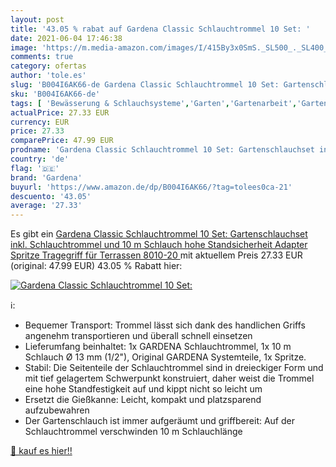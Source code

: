 ```yaml
---
layout: post
title: '43.05 % rabat auf Gardena Classic Schlauchtrommel 10 Set: '
date: 2021-06-04 17:46:38
image: 'https://m.media-amazon.com/images/I/415By3x0SmS._SL500_._SL400_.jpg'
comments: true
category: ofertas
author: 'tole.es'
slug: 'B004I6AK66-de Gardena Classic Schlauchtrommel 10 Set: Gartenschlauchset...'
sku: 'B004I6AK66-de'
tags: [ 'Bewässerung & Schlauchsysteme','Garten','Gartenarbeit','Gartenschläuche & Zubehör','Regular Stores','Schlauchtrommeln','Shops','gardena', ]
actualPrice: 27.33 EUR
currency: EUR
price: 27.33
comparePrice: 47.99 EUR
prodname: 'Gardena Classic Schlauchtrommel 10 Set: Gartenschlauchset inkl. Schlauchtrommel und 10 m Schlauch  hohe Standsicherheit  Adapter  Spritze  Tragegriff  für Terrassen  8010-20 '
country: 'de'
flag: '🇩🇪'
brand: 'Gardena'
buyurl: 'https://www.amazon.de/dp/B004I6AK66/?tag=tolees0ca-21'
descuento: '43.05'
average: '27.33'
---
```


Es gibt ein [Gardena Classic Schlauchtrommel 10 Set: Gartenschlauchset inkl. Schlauchtrommel und 10 m Schlauch  hohe Standsicherheit  Adapter  Spritze  Tragegriff  für Terrassen  8010-20 ](https://www.amazon.de/dp/B004I6AK66/?tag=tolees0ca-21) mit aktuellem Preis 27.33 EUR (original: 47.99 EUR) 43.05 % Rabatt hier:

[![Gardena Classic Schlauchtrommel 10 Set: ](https://m.media-amazon.com/images/I/415By3x0SmS._SL500_._SL400_.jpg)](https://www.amazon.de/dp/B004I6AK66/?tag=tolees0ca-21)

ℹ️:

- Bequemer Transport: Trommel lässt sich dank des handlichen Griffs angenehm transportieren und überall schnell einsetzen
- Lieferumfang beinhaltet: 1x GARDENA Schlauchtrommel, 1x 10 m Schlauch Ø 13 mm (1/2"), Original GARDENA Systemteile, 1x Spritze.
- Stabil: Die Seitenteile der Schlauchtrommel sind in dreieckiger Form und mit tief gelagertem Schwerpunkt konstruiert, daher weist die Trommel eine hohe Standfestigkeit auf und kippt nicht so leicht um
- Ersetzt die Gießkanne: Leicht, kompakt und platzsparend aufzubewahren
- Der Gartenschlauch ist immer aufgeräumt und griffbereit: Auf der Schlauchtrommel verschwinden 10 m Schlauchlänge

[🛒 kauf es hier!!](https://www.amazon.de/dp/B004I6AK66/?tag=tolees0ca-21)
